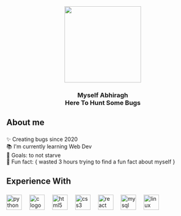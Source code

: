 <div align="center">
  <img height="200" src="https://media0.giphy.com/media/Nx0rz3jtxtEre/giphy.gif?cid=ecf05e47mrtj4n9r9kn41wl4k0jjvqyw4srltpmqb6valcjw&ep=v1_gifs_search&rid=giphy.gif&ct=g"  />
</div>

###

<h3 align="center">Myself Abhiragh<br>Here To Hunt Some Bugs</h3>

###

<h2 align="left">About me</h2>

###

<p align="left">✨ Creating bugs since 2020<br>📚 I'm currently learning Web Dev<br>🎯 Goals: to not starve<br>🎲 Fun fact: { wasted 3 hours trying to find a fun fact about myself }</p>

###

<h2 align="left">Experience With</h2>

###

<div align="left">
  <img src="https://cdn.jsdelivr.net/gh/devicons/devicon/icons/python/python-original.svg" height="40" alt="python logo"  />
  <img width="12" />
  <img src="https://cdn.jsdelivr.net/gh/devicons/devicon/icons/c/c-original.svg" height="40" alt="c logo"  />
  <img width="12" />
  <img src="https://cdn.jsdelivr.net/gh/devicons/devicon/icons/html5/html5-original.svg" height="40" alt="html5 logo"  />
  <img width="12" />
  <img src="https://cdn.jsdelivr.net/gh/devicons/devicon/icons/css3/css3-original.svg" height="40" alt="css3 logo"  />
  <img width="12" />
  <img src="https://cdn.jsdelivr.net/gh/devicons/devicon/icons/react/react-original.svg" height="40" alt="react logo"  />
  <img width="12" />
  <img src="https://cdn.jsdelivr.net/gh/devicons/devicon/icons/mysql/mysql-original.svg" height="40" alt="mysql logo"  />
  <img width="12" />
  <img src="https://cdn.jsdelivr.net/gh/devicons/devicon/icons/linux/linux-original.svg" height="40" alt="linux logo"  />
</div>

###
